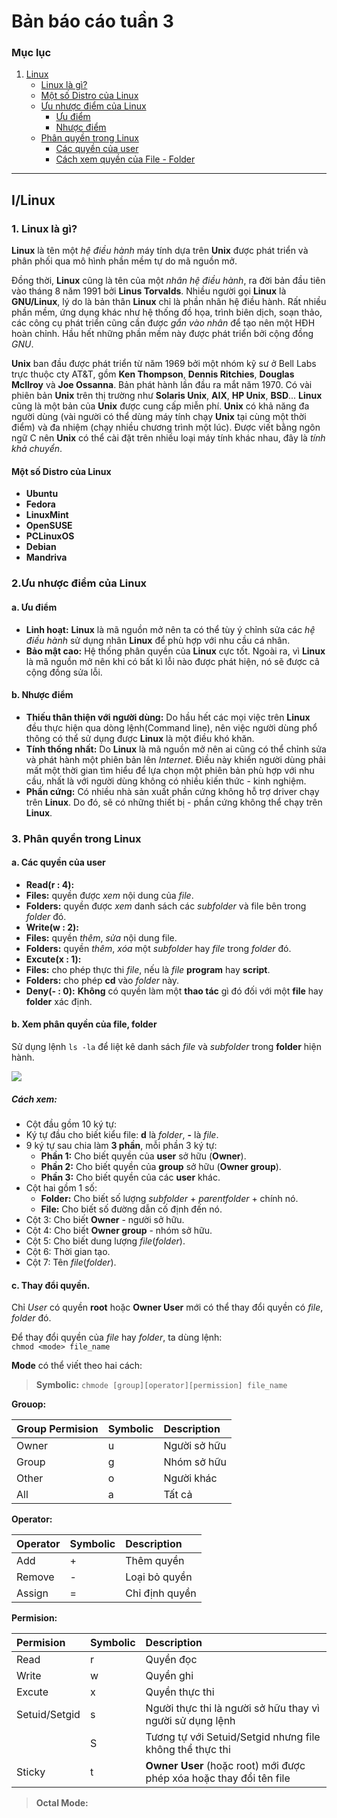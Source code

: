 # Bản báo cáo tuần 3


### Mục lục
1. [Linux](#linux-start)
	- [Linux là gì?](#what-is-linux)
	- [Một số Distro của Linux](#linux-distro)
	- [Ưu nhược điểm của Linux](#linux-dis-advantages)
		- [Ưu điểm](#linux-advantages)
		- [Nhược điểm](#linux-disadvantages)
	- [Phân quyền trong Linux](#linux-user-role)
		- [Các quyền của user](#linux-roles)
		- [Cách xem quyền của File - Folder](#linux-view-role)

***
## I/Linux
### <a name="linux-start"></a> 1. Linux là gì?
**Linux** là tên một *hệ điều hành* máy tính dựa trên **Unix** được phát triển và phân phối qua mô hình phần mềm tự do mã nguồn mở.

Đồng thời, **Linux** cũng là tên của một *nhân hệ điều hành*, ra đời bản đầu tiên vào tháng 8 năm 1991 bởi **Linus Torvalds**. Nhiều người gọi **Linux** là **GNU/Linux**, lý do là bản thân **Linux** chỉ là phần nhân hệ điều hành. Rất nhiều phần mềm, ứng dụng khác như hệ thống đồ họa, trình biên dịch, soạn thảo, các công cụ phát triển cũng cần được *gắn vào nhân* để tạo nên một HĐH hoàn chỉnh. Hầu hết những phần mềm này được phát triển bởi cộng đồng *GNU*.

**Unix** ban đầu được phát triển từ năm 1969 bởi một nhóm kỹ sư ở Bell Labs trực thuộc cty AT&T, gồm **Ken Thompson**, **Dennis Ritchies**, **Douglas Mcllroy** và **Joe Ossanna**. Bản phát hành lần đầu ra mắt năm 1970. Có vài phiên bản **Unix** trên thị trường như **Solaris Unix**, **AIX**, **HP Unix**, **BSD**... **Linux** cũng là một bản của **Unix** được cung cấp miễn phí. **Unix** có khả năng đa người dùng (vài người có thể dùng máy tính chạy **Unix** tại cùng một thời điểm) và đa nhiệm (chạy nhiều chương trình một lúc). Được viết bằng ngôn ngữ C nên **Unix** có thể cài đặt trên nhiều loại máy tính khác nhau, đây là *tính khả chuyển*.

#### <a name="linux-distro"></a> Một số Distro của Linux

- **Ubuntu**
- **Fedora**
- **LinuxMint**
- **OpenSUSE**
- **PCLinuxOS**
- **Debian**
- **Mandriva**

### <a name="linux-dis-advantages"></a> 2.Ưu nhược điểm của Linux

#### <a name="linux-advantages"></a> a. Ưu điểm
- **Linh hoạt:** **Linux** là mã nguồn mở nên ta có thể tùy ý chỉnh sửa các *hệ điều hành* sử dụng nhân **Linux** để phù hợp với nhu cầu cá nhân.
- **Bảo mật cao:** Hệ thống phân quyền của **Linux** cực tốt. Ngoài ra, vì **Linux** là mã nguồn mở nên khi có bất kì lỗi nào được phát hiện, nó sẽ được cả cộng đồng sửa lỗi.

#### <a name="linux-disadvantages"></a> b. Nhược điểm
- **Thiếu thân thiện với người dùng:** Do hầu hết các mọi việc trên **Linux** đều thực hiện qua dòng lệnh(Command line), nên việc người dùng phổ thông có thể sử dụng được **Linux** là một điều khó khăn.
- **Tính thống nhất:** Do **Linux** là mã nguồn mở nên ai cũng có thể chỉnh sửa và phát hành một phiên bản lên *Internet*. Điều này khiến người dùng phải mất một thời gian tìm hiểu để lựa chọn một phiên bản phù hợp với nhu cầu, nhất là với người dùng không có nhiều kiến thức - kinh nghiệm.
- **Phần cứng:** Có nhiều nhà sản xuất phần cứng không hỗ trợ driver chạy trên **Linux**. Do đó, sẽ có những thiết bị - phần cứng không thể chạy trên **Linux**.

### <a name="linux-user-role"></a> 3. Phân quyền trong Linux
#### <a name="linux-roles"></a> a. Các quyền của user
- **Read(r : 4):**
- **Files:** quyền được *xem* nội dung của *file*.
- **Folders:** quyền được *xem* danh sách các 	*subfolder* và file bên trong *folder* đó.
- **Write(w : 2):**
- **Files:** quyền *thêm*, *sửa* nội dung file.
- **Folders:** quyền *thêm*, *xóa* một *subfolder* hay *file* trong *folder* đó.
- **Excute(x : 1):**
- **Files:** cho phép thực thi *file*, nếu là *file* **program** hay **script**.
- **Folders:** cho phép **cd** vào *folder* này.
- **Deny(- : 0):** **Không** có quyền làm một **thao tác** gì đó đối với một **file** hay **folder** xác định.

#### <a name="linux-view-role"></a> b. Xem phân quyền của file, folder
Sử dụng lệnh ```ls -la``` để liệt kê danh sách *file* và *subfolder* trong **folder** hiện hành.

![](https://viblo.asia/uploads/9958476f-bc2d-41e0-9ddf-204c8bfc50ed.png)
<br/>

##### Cách xem:
- Cột đầu gồm 10 ký tự:
- Ký tự đầu cho biết kiểu file: **d** là *folder*, **-** là *file*.
- 9 ký tự sau chia làm **3 phần**, mỗi phần 3 ký tự:
	- **Phần 1:** Cho biết quyền của **user** sở hữu (**Owner**).
	- **Phần 2:** Cho biết quyền của **group** sở hữu (**Owner group**).
	- **Phần 3:** Cho biết quyền của các **user** khác.
- Cột hai gồm 1 số:
	- **Folder:** Cho biết số lượng *subfolder* + *parentfolder* + chính nó.
	- **File:**  Cho biết số đường dẫn cố định đến nó.
- Cột 3: Cho biết **Owner** - người sở hữu.
- Cột 4: Cho biết **Owner group** - nhóm sở hữu.
- Cột 5: Cho biết dung lượng *file*(*folder*).
- Cột 6: Thời gian tạo.
- Cột 7: Tên *file*(*folder*).

#### <a name="linux-change-role"></a> c. Thay đổi quyền.
Chỉ *User* có quyền **root** hoặc **Owner User** mới có thể thay đổi quyền có *file*, *folder* đó.

Để thay đổi quyền của *file* hay *folder*, ta dùng lệnh:<br/> ```chmod <mode> file_name```

**Mode** có thể viết theo hai cách:
>**Symbolic:** ```chmode [group][operator][permission] file_name```

**Grouop:**

| Group Permision | Symbolic     | Description     |
| :------------- | :------------- | :------------- |
| Owner       | u       | 	Người sở hữu	|
| Group       | g       |	Nhóm sở hữu	|
| Other       | o       |	Người khác	|
| All         | a       |		Tất cả	|

**Operator:**

| Operator | Symbolic     | Description     |
| :------------- | :------------- | :------------- |
| Add       	| +       | 	Thêm quyền		|
| Remove       	| -       |	Loại bỏ quyền		|
| Assign       	| =       |		Chỉ định quyền	|

**Permision:**

| Permision | Symbolic     | Description     |
| :------------- | :------------- | :------------- |
| Read       	| r       | 	Quyền đọc													|
| Write       	| w       |	Quyền ghi														|
| Excute       	| x       |		Quyền thực thi 												|
| Setuid/Setgid | s       |		Người thực thi là người sở hữu thay vì người sử dụng lệnh	|
|        		| S       |		Tương tự với Setuid/Setgid nhưng file không thể thực thi	|
| Sticky       	| t       |		**Owner User** (hoặc root) mới được phép xóa hoặc thay đổi tên file	|

> **Octal Mode:**
